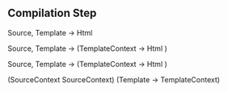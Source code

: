 ﻿
## Compilation Step

Source, Template -> Html

Source, Template -> (TemplateContext -> Html )

Source, Template -> (TemplateContext -> Html )

(SourceContext SourceContext) (Template -> TemplateContext)


